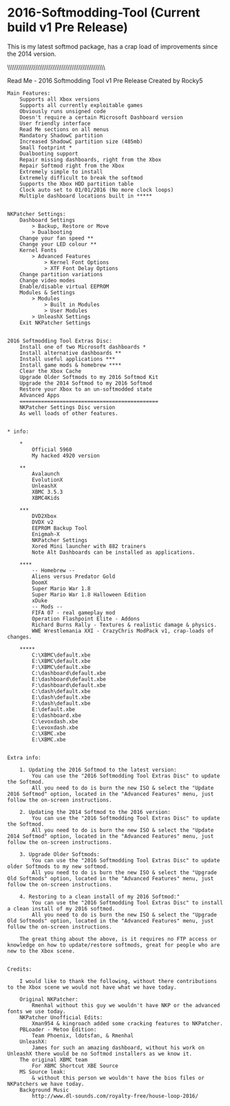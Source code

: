# 2016-Softmodding-Tool (Current build v1 Pre Release)
This is my latest softmod package, has a crap load of improvements since the 2014 version.

\\\\\\\\\\\\\\\\\\\\\\\\\\\\\\\\\\\\\\\\\\\\\\\\\\\\\\\\\\\\\\\\\\\\\\\\\\\\\\\\\\\\\\\\\\\\\\\\\\\\\\\

Read Me - 2016 Softmodding Tool v1 Pre Release Created by Rocky5


	Main Features:
		Supports all Xbox versions
		Supports all currently exploitable games
		Obviously runs unsigned code
		Doesn't require a certain Microsoft Dashboard version
		User friendly interface
		Read Me sections on all menus
		Mandatory ShadowC partition
		Increased ShadowC partition size (485mb)
		Small footprint *
		Dualbooting support
		Repair missing dashboards, right from the Xbox
		Repair Softmod right from the Xbox
		Extremely simple to install
		Extremely difficult to break the softmod
		Supports the Xbox HDD partition table
		Clock auto set to 01/01/2016 (No more clock loops)
		Multiple dashboard locations built in *****


	NKPatcher Settings:
		Dashboard Settings
			> Backup, Restore or Move
			> Dualbooting
		Change your fan speed **
		Change your LED colour **
		Kernel Fonts
			> Advanced Features
				> Kernel Font Options
				> XTF Font Delay Options
		Change partition variations
		Change video modes
		Enable/disable virtual EEPROM
		Modules & Settings
			> Modules
				> Built in Modules
				> User Modules
			> UnleashX Settings
		Exit NKPatcher Settings


	2016 Softmodding Tool Extras Disc:
		Install one of two Microsoft dashboards *
		Install alternative dashboards **
		Install useful applications ***
		Install game mods & homebrew ****
		Clear the Xbox Cache
		Upgrade Older Softmods to my 2016 Softmod Kit
		Upgrade the 2014 Softmod to my 2016 Softmod
		Restore your Xbox to an un-softmodded state
		Advanced Apps
		=============================================
		NKPatcher Settings Disc version
		As well loads of other features.


	* info:

		*
			Official 5960
			My hacked 4920 version
			
		**
			Avalaunch
			EvolutionX
			UnleashX
			XBMC 3.5.3
			XBMC4Kids
			
		***
			DVD2Xbox
			DVDX v2
			EEPROM Backup Tool
			Enigmah-X
			NKPatcher Settings
			Xored Mini launcher with 882 trainers
			Note Alt Dashboards can be installed as applications.
		
		****
			-- Homebrew --
			Aliens versus Predator Gold
			DoomX
			Super Mario War 1.8
			Super Mario War 1.8 Halloween Edition
			xDuke
			-- Mods --
			FIFA 07 - real gameplay mod
			Operation Flashpoint Elite - Addons
			Richard Burns Rally - Textures & realistic damage & physics.
			WWE Wrestlemania XXI - CrazyChris ModPack v1, crap-loads of changes.
			
		*****
			C:\XBMC\default.xbe
			E:\XBMC\default.xbe
			F:\XBMC\default.xbe
			C:\dashboard\default.xbe
			E:\dashboard\default.xbe
			F:\dashboard\default.xbe
			C:\dash\default.xbe
			E:\dash\default.xbe
			F:\dash\default.xbe
			E:\default.xbe
			E:\dashboard.xbe
			C:\evoxdash.xbe
			E:\evoxdash.xbe
			C:\XBMC.xbe
			E:\XBMC.xbe
			

	Extra info:

		1. Updating the 2016 Softmod to the latest version:
			You can use the "2016 Softmodding Tool Extras Disc" to update the Softmod.
			All you need to do is burn the new ISO & select the "Update 2016 Softmod" option, located in the "Advanced Features" menu, just follow the on-screen instructions.

		2. Updating the 2014 Softmod to the 2016 version:
			You can use the "2016 Softmodding Tool Extras Disc" to update the Softmod.
			All you need to do is burn the new ISO & select the "Update 2014 Softmod" option, located in the "Advanced Features" menu, just follow the on-screen instructions.

		3. Upgrade Older Softmods:
			You can use the "2016 Softmodding Tool Extras Disc" to update older Softmods to my new softmod.
			All you need to do is burn the new ISO & select the "Upgrade Old Softmods" option, located in the "Advanced Features" menu, just follow the on-screen instructions.

		4. Restoring to a clean install of my 2016 Softmod:"
			You can use the "2016 Softmodding Tool Extras Disc" to install a clean install of my 2016 softmod.
			All you need to do is burn the new ISO & select the "Upgrade Old Softmods" option, located in the "Advanced Features" menu, just follow the on-screen instructions.

		The great thing about the above, is it requires no FTP access or knowledge on how to update/restore softmods, great for people who are new to the Xbox scene.


	Credits:

		I would like to thank the following, without there contributions to the Xbox scene we would not have what we have today.
		
		Original NKPatcher:
			Rmenhal without this guy we wouldn't have NKP or the advanced fonts we use today.
		NKPatcher Unofficial Edits:
			Xman954 & kingroach added some cracking features to NKPatcher.
		PBLoader - Metoo Edition:
			Team Phoenix, ldotsfan, & Rmenhal
		UnleashX:
			James for such an amazing dashboard, without his work on UnleashX there would be no Softmod installers as we know it.
		The original XBMC team
			For XBMC Shortcut XBE Source
		MS Source leak:
			& without this person we wouldn't have the bios files or NKPatchers we have today.
		Background Music
			http://www.dl-sounds.com/royalty-free/house-loop-2016/
